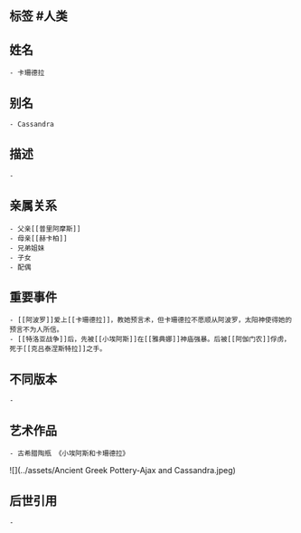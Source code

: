 ## 标签  #人类
## 姓名
	- 卡珊德拉
## 别名
	- Cassandra
## 描述
	-
## 亲属关系
	- 父亲[[普里阿摩斯]]
	- 母亲[[赫卡柏]]
	- 兄弟姐妹
	- 子女
	- 配偶
## 重要事件
	- [[阿波罗]]爱上[[卡珊德拉]]，教她预言术，但卡珊德拉不愿顺从阿波罗，太阳神使得她的预言不为人所信。
	- [[特洛亚战争]]后，先被[[小埃阿斯]]在[[雅典娜]]神庙强暴。后被[[阿伽门农]]俘虏，死于[[克吕泰涅斯特拉]]之手。
## 不同版本
	-
## 艺术作品
	- 古希腊陶瓶 《小埃阿斯和卡珊德拉》
 ![](../assets/Ancient Greek Pottery-Ajax and Cassandra.jpeg)
## 后世引用
	-
